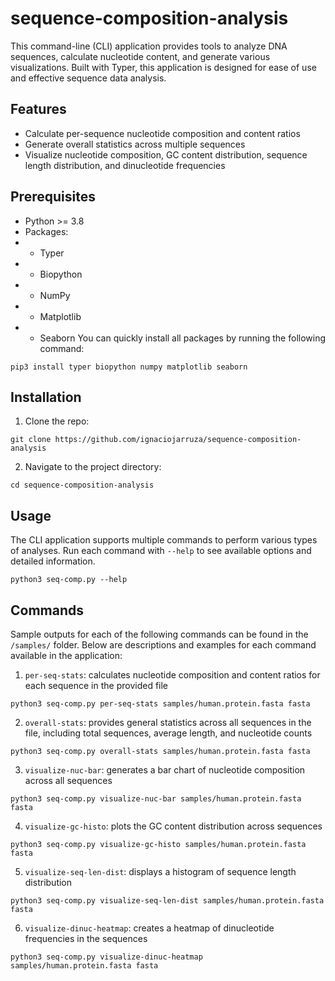 # sequence-composition-analysis

This command-line (CLI) application provides tools to analyze DNA sequences, calculate nucleotide content, and generate various visualizations. Built
with Typer, this application is designed for ease of use and effective sequence data analysis.

## Features

- Calculate per-sequence nucleotide composition and content ratios
- Generate overall statistics across multiple sequences
- Visualize nucleotide composition, GC content distribution, sequence length distribution, and dinucleotide frequencies

## Prerequisites

- Python >= 3.8
- Packages:
- - Typer
- - Biopython
- - NumPy
- - Matplotlib
- - Seaborn
    You can quickly install all packages by running the following command:

```
pip3 install typer biopython numpy matplotlib seaborn
```

## Installation

1. Clone the repo:

```
git clone https://github.com/ignaciojarruza/sequence-composition-analysis
```

2. Navigate to the project directory:

```
cd sequence-composition-analysis
```

## Usage

The CLI application supports multiple commands to perform various types of analyses. Run each command with `--help` to see available options and detailed information.

```
python3 seq-comp.py --help
```

## Commands

Sample outputs for each of the following commands can be found in the `/samples/` folder. Below are descriptions and examples for each command available in the application:

1. `per-seq-stats`: calculates nucleotide composition and content ratios for each sequence in the provided file

```
python3 seq-comp.py per-seq-stats samples/human.protein.fasta fasta
```

2. `overall-stats`: provides general statistics across all sequences in the file, including total sequences, average length, and nucleotide counts

```
python3 seq-comp.py overall-stats samples/human.protein.fasta fasta
```

3. `visualize-nuc-bar`: generates a bar chart of nucleotide composition across all sequences

```
python3 seq-comp.py visualize-nuc-bar samples/human.protein.fasta fasta
```

4. `visualize-gc-histo`: plots the GC content distribution across sequences

```
python3 seq-comp.py visualize-gc-histo samples/human.protein.fasta fasta
```

5. `visualize-seq-len-dist`: displays a histogram of sequence length distribution

```
python3 seq-comp.py visualize-seq-len-dist samples/human.protein.fasta fasta
```

6. `visualize-dinuc-heatmap`: creates a heatmap of dinucleotide frequencies in the sequences

```
python3 seq-comp.py visualize-dinuc-heatmap samples/human.protein.fasta fasta
```
